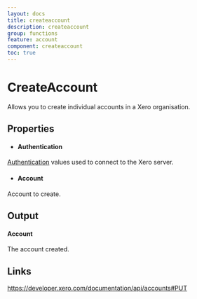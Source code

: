 ```yaml
---
layout: docs
title: createaccount
description: createaccount
group: functions
feature: account
component: createaccount
toc: true
---
```

CreateAccount
============

Allows you to create individual accounts in a Xero organisation.

Properties
----------

-  #### Authentication
[Authentication](../../../Common/Authentication/Index.md) values used to connect to the Xero server.
-  #### Account
Account to create.


Output
-----
#### Account
The account created.

Links
-----

https://developer.xero.com/documentation/api/accounts#PUT
